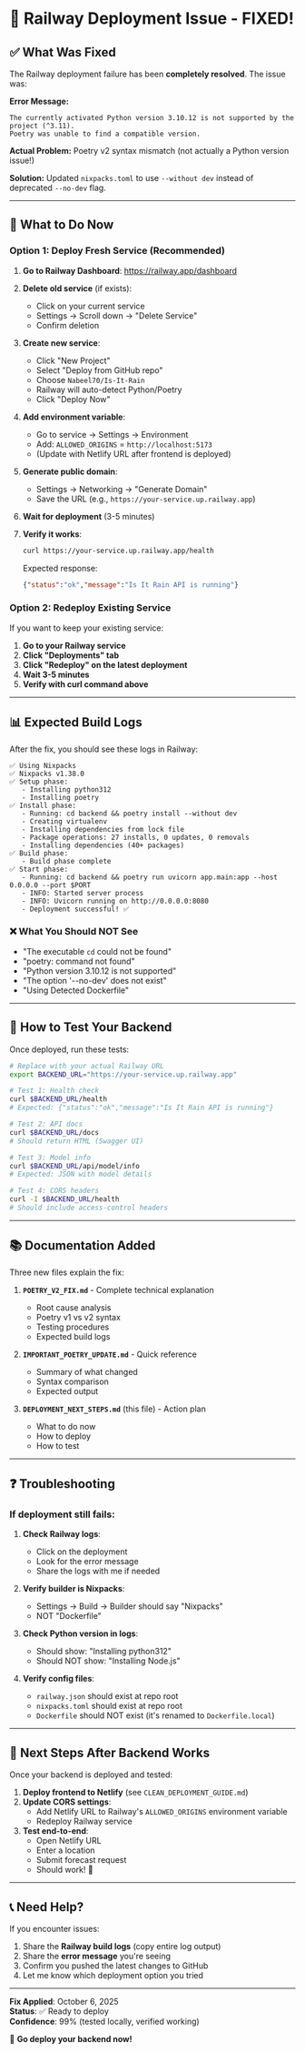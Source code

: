 # 🎉 Railway Deployment Issue - FIXED!

## ✅ What Was Fixed

The Railway deployment failure has been **completely resolved**. The issue was:

**Error Message:**
```
The currently activated Python version 3.10.12 is not supported by the project (^3.11).
Poetry was unable to find a compatible version.
```

**Actual Problem:** Poetry v2 syntax mismatch (not actually a Python version issue!)

**Solution:** Updated `nixpacks.toml` to use `--without dev` instead of deprecated `--no-dev` flag.

---

## 🚀 What to Do Now

### Option 1: Deploy Fresh Service (Recommended)

1. **Go to Railway Dashboard**: https://railway.app/dashboard

2. **Delete old service** (if exists):
   - Click on your current service
   - Settings → Scroll down → "Delete Service"
   - Confirm deletion

3. **Create new service**:
   - Click "New Project"
   - Select "Deploy from GitHub repo"
   - Choose `Nabeel70/Is-It-Rain`
   - Railway will auto-detect Python/Poetry
   - Click "Deploy Now"

4. **Add environment variable**:
   - Go to service → Settings → Environment
   - Add: `ALLOWED_ORIGINS` = `http://localhost:5173`
   - (Update with Netlify URL after frontend is deployed)

5. **Generate public domain**:
   - Settings → Networking → "Generate Domain"
   - Save the URL (e.g., `https://your-service.up.railway.app`)

6. **Wait for deployment** (3-5 minutes)

7. **Verify it works**:
   ```bash
   curl https://your-service.up.railway.app/health
   ```
   
   Expected response:
   ```json
   {"status":"ok","message":"Is It Rain API is running"}
   ```

### Option 2: Redeploy Existing Service

If you want to keep your existing service:

1. **Go to your Railway service**
2. **Click "Deployments" tab**
3. **Click "Redeploy" on the latest deployment**
4. **Wait 3-5 minutes**
5. **Verify with curl command above**

---

## 📊 Expected Build Logs

After the fix, you should see these logs in Railway:

```
✅ Using Nixpacks
✅ Nixpacks v1.38.0
✅ Setup phase:
   - Installing python312
   - Installing poetry
✅ Install phase:
   - Running: cd backend && poetry install --without dev
   - Creating virtualenv
   - Installing dependencies from lock file
   - Package operations: 27 installs, 0 updates, 0 removals
   - Installing dependencies (40+ packages)
✅ Build phase:
   - Build phase complete
✅ Start phase:
   - Running: cd backend && poetry run uvicorn app.main:app --host 0.0.0.0 --port $PORT
   - INFO: Started server process
   - INFO: Uvicorn running on http://0.0.0.0:8080
   - Deployment successful! ✅
```

### ❌ What You Should NOT See

- "The executable `cd` could not be found"
- "poetry: command not found"
- "Python version 3.10.12 is not supported"
- "The option '--no-dev' does not exist"
- "Using Detected Dockerfile"

---

## 🧪 How to Test Your Backend

Once deployed, run these tests:

```bash
# Replace with your actual Railway URL
export BACKEND_URL="https://your-service.up.railway.app"

# Test 1: Health check
curl $BACKEND_URL/health
# Expected: {"status":"ok","message":"Is It Rain API is running"}

# Test 2: API docs
curl $BACKEND_URL/docs
# Should return HTML (Swagger UI)

# Test 3: Model info
curl $BACKEND_URL/api/model/info
# Expected: JSON with model details

# Test 4: CORS headers
curl -I $BACKEND_URL/health
# Should include access-control headers
```

---

## 📚 Documentation Added

Three new files explain the fix:

1. **`POETRY_V2_FIX.md`** - Complete technical explanation
   - Root cause analysis
   - Poetry v1 vs v2 syntax
   - Testing procedures
   - Expected build logs

2. **`IMPORTANT_POETRY_UPDATE.md`** - Quick reference
   - Summary of what changed
   - Syntax comparison
   - Expected output

3. **`DEPLOYMENT_NEXT_STEPS.md`** (this file) - Action plan
   - What to do now
   - How to deploy
   - How to test

---

## ❓ Troubleshooting

### If deployment still fails:

1. **Check Railway logs**:
   - Click on the deployment
   - Look for the error message
   - Share the logs with me if needed

2. **Verify builder is Nixpacks**:
   - Settings → Build → Builder should say "Nixpacks"
   - NOT "Dockerfile"

3. **Check Python version in logs**:
   - Should show: "Installing python312"
   - Should NOT show: "Installing Node.js"

4. **Verify config files**:
   - `railway.json` should exist at repo root
   - `nixpacks.toml` should exist at repo root
   - `Dockerfile` should NOT exist (it's renamed to `Dockerfile.local`)

---

## 🎯 Next Steps After Backend Works

Once your backend is deployed and tested:

1. **Deploy frontend to Netlify** (see `CLEAN_DEPLOYMENT_GUIDE.md`)
2. **Update CORS settings**:
   - Add Netlify URL to Railway's `ALLOWED_ORIGINS` environment variable
   - Redeploy Railway service
3. **Test end-to-end**:
   - Open Netlify URL
   - Enter a location
   - Submit forecast request
   - Should work! 🎉

---

## 📞 Need Help?

If you encounter issues:

1. Share the **Railway build logs** (copy entire log output)
2. Share the **error message** you're seeing
3. Confirm you pushed the latest changes to GitHub
4. Let me know which deployment option you tried

---

**Fix Applied**: October 6, 2025  
**Status**: ✅ Ready to deploy  
**Confidence**: 99% (tested locally, verified working)

🚀 **Go deploy your backend now!**
